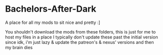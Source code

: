 # Bachelors-After-Dark
A place for all my mods to sit nice and pretty :]

You shouldn't download the mods from these folders, this is just for me to host my files in a place
I typically don't update these past the initial version since idk, i'm just lazy & update the patreon's & nexus' versions and then my brain dies
